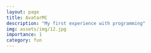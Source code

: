 ```yaml
---
layout: page
title: AvatarMC
description: "My first experience with programming"
img: assets/img/12.jpg
importance: 1
category: fun
---
```

